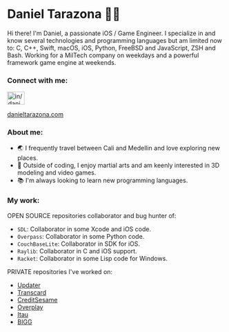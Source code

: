 # Daniel Tarazona 👨‍💻

Hi there! I'm Daniel, a passionate iOS / Game Engineer. 
I specialize in and know several technologies and programming languages but am limited now to:
C, C++, Swift, macOS, iOS, Python, FreeBSD and JavaScript, ZSH and Bash.
Working for a MilTech company on weekdays and a powerful framework game engine at weekends.

<h3 align="left">Connect with me:</h3>
<p align="left">
<a href="https://www.linkedin.com/in/danieltarazona" target="blank"><img align="center" src="https://raw.githubusercontent.com/rahuldkjain/github-profile-readme-generator/master/src/images/icons/Social/linked-in-alt.svg" alt="in/danieltarazona" height="30" width="40" /></a>
</p>
<a href="https://danieltarazona.com" target="blank">danieltarazona.com</a>

<h3 align="left">About me:</h3>

- 🌏 I frequently travel between Cali and Medellin and love exploring new places.
- 💪 Outside of coding, I enjoy martial arts and am keenly interested in 3D modeling and video games.
- 📚 I'm always looking to learn new programming languages.

<h3 align="left">My work:</h3>

OPEN SOURCE repositories collaborator and bug hunter of:

- `SDL`: Collaborator in some Xcode and iOS code.
- `Overpass`: Collaborator in some Python code.
- `CouchBaseLite`: Collaborator in SDK for iOS.
- `Raylib`: Collaborator in C and iOS support.
- `Racket`: Collaborator in some Lisp code for Windows.

PRIVATE repositories I've worked on:

- <a href="https://Updater.com" target="blank">Updater</a>
- <a href="https://Transcard.com" target="blank">Transcard</a>
- <a href="https://CreditSesame.com" target="blank">CreditSesame</a>
- <a href="https://Overplay.com" target="blank">Overplay</a>
- <a href="https://www.itau.com.uy/inst/" target="blank">Itau</a>
- <a href="https://BIGG.fit" target="blank">BIGG</a>


